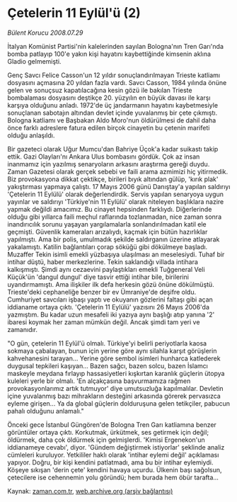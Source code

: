 # Çetelerin 11 Eylül'ü (2)

*Bülent Korucu 2008.07.29*

<tr><td class="metin" colspan="2" style="padding-top: 20px; padding-left: 5px; padding-right: 10px;">İtalyan Komünist Partisi'nin kalelerinden sayılan Bologna'nın  Tren Garı'nda bomba patlayıp 100'e yakın kişi hayatını kaybettiğinde kimsenin aklına Gladio gelmemişti.</td></tr><tr><td class="metin" colspan="2" style="padding-top: 20px; padding-left: 5px; padding-right: 10px;"><p> Genç Savcı Felice Casson'un 12 yıldır sonuçlandırılmayan Trieste katliamı dosyasını açmasına 20 yıldan fazla vardı. Savcı Casson, 1984 yılında önüne gelen ve sonuçsuz kapatılacağına kesin gözü ile bakılan Trieste bombalaması dosyasını deştikçe 20. yüzyılın en büyük davası ile karşı karşıya olduğunu anladı. 1972'de üç jandarmanın hayatını kaybetmesiyle sonuçlanan sabotajın altından devlet içinde yuvalanmış bir çete çıkmıştı. Bologna katliamı ve Başbakan Aldo Moro'nun öldürülmesi de dahil daha önce farklı adreslere fatura edilen birçok cinayetin bu çetenin marifeti olduğu anlaşıldı. 
<p> Bir gazeteci olarak Uğur Mumcu'dan Bahriye Üçok'a kadar suikastı takip ettik. Gazi Olayları'nı Ankara Ulus bombasını gördük. Çok az insan inanmamız için yazılmış senaryoların arkasını araştırma gereği duydu. Zaman Gazetesi olarak gerçek sebebi ve faili arama azmimizi hiç yitirmedik. Biz provokasyona dikkat çektikçe, birileri bıyık altından gülüp, 'kırık plak' yakıştırması yapmaya çalıştı. 17 Mayıs 2006 günü Danıştay'a yapılan saldırıyı 'Çetelerin 11 Eylülü' olarak değerlendirdik. Servis yapılan senaryoya uygun yayınlar ve saldırıyı 'Türkiye'nin 11 Eylülü' olarak niteleyen başlıklara nazire yapmak değildi amacımız. Bu cinayet hepsinden farklıydı. Diğerlerinde olduğu gibi yıllarca faili meçhul raflarında tozlanmadan, nice zaman sonra inandırıcılık sorunu yaşayan yargılamalarla sonlandırılmadan katil ele geçmişti. Güvenlik kameraları arızalıydı, kaçmak için bütün hazırlıklar yapılmıştı. Ama bir polis, umulmadık şekilde saldırganın üzerine atlayarak yakalamıştı. Katilin bağlantıları çorap söküğü gibi dökülmeye başladı. Muzaffer Tekin isimli emekli yüzbaşıya ulaşılması an meselesiydi. Tuhaf bir intihar düştü, haber merkezlerine. Tekin saklandığı villada intihara kalkışmıştı. Şimdi aynı cezaevini paylaştıkları emekli Tuğgeneral Veli Küçük'ün 'dangul dungul' diye tasvir ettiği intihar bile, birilerini uyandırmamıştı. Ama ilişkiler ilk defa herkesin gözü önüne dökülmüştü. Trieste'deki cephaneliğe benzer bir ev Ümraniye'de deşifre oldu. Cumhuriyet savcıları işbaşı yaptı ve okuyanın gözlerini faltaşı gibi açan iddianame ortaya çıktı. 'Çetelerin 11 Eylülü' yazısını 26 Mayıs 2006'da yazmıştım. Bu kadar uzun mesafeli iki yazıya aynı başlığı atıp yanına '2' ibaresi koymak her zaman mümkün değil. Ancak şimdi tam yeri ve zamanıdır.
<p> "O gün, çetelerin 11 Eylül'ü olmalı. Türkiye'yi belirli periyotlarla kaosa sokmaya çabalayan, bunun için yerine göre aynı silahla karşıt görüşlerin kahvehanesini tarayan... Yerine göre sembol isimleri hunharca katlederek duygusal tepkileri kaşıyan... Bazen sağcı, bazen solcu, bazen İslamcı maskeyle meydana fırlayıp hassasiyetleri kışkırtan karanlık güçlerin ütopya kuleleri yerle bir olmalı. 'En alçakçasına başvurmamıza rağmen provokasyonlarımız artık tutmuyor' diye umutsuzluğa kapılmalılar. Devletin içine yuvalanmış bazı mihrakların desteğini arkasında görerek pervasızca eyleme girişen... Ya da global güçlerin dolduruşuna gelen tetikçiler, pabucun pahalı olduğunu anlamalı." 
<p> Önceki gece İstanbul Güngören'de Bologna Tren Garı katliamına benzer görüntüler ortaya çıktı. Korkutmak, ürkütmek, ses getirmek için değil; öldürmek, daha çok öldürmek için gelmişlerdi. 'Kimisi Ergenekon'un iddianameye cevabı', diyor. 'Gündem değiştirmek istiyorlar' şeklinde analiz cümleleri kuruluyor. Yetkililer haklı olarak 'intihar eylemi değil' açıklaması yapıyor. Doğru, bir kişi kendini patlatmadı, ama bu bir intihar eylemiydi. Köşeye sıkışan 'derin çete' kendini havaya uçurdu. Ülkenin başı sağolsun, çetecilere ise cehennemin yolu göründü; hem burada hem öbür tarafta...<br/></p></p></p></p></td></tr>

Kaynak: [zaman.com.tr](http://zaman.com.tr/yazar.do?yazino=719729), [web.archive.org (arşiv bağlantısı)](http://web.archive.org/web/20080828114129/http://www.zaman.com.tr:80/yazar.do?yazino=719729)
